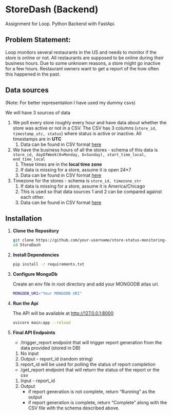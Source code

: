 # StoreDash (Backend)
Assignment for Loop. Python Backend with FastApi.
## Problem Statement:
Loop monitors several restaurants in the US and needs to monitor if the store is online or not. All restaurants are supposed to be online during their business hours. Due to some unknown reasons, a store might go inactive for a few hours. Restaurant owners want to get a report of the how often this happened in the past.  

## Data sources

(Note: For better representation I have used my dummy csvs)

We will have 3 sources of data 

1. We poll every store roughly every hour and have data about whether the store was active or not in a CSV.  The CSV has 3 columns (`store_id, timestamp_utc, status`) where status is active or inactive.  All timestamps are in **UTC**
    1. Data can be found in CSV format [here](https://github.com/Souvik3469/loop/blob/main/data/store_status.csv)
2. We have the business hours of all the stores - schema of this data is `store_id, dayOfWeek(0=Monday, 6=Sunday), start_time_local, end_time_local`
    1. These times are in the **local time zone**
    2. If data is missing for a store, assume it is open 24*7
    3. Data can be found in CSV format [here](https://github.com/Souvik3469/loop/blob/main/data/business_hours.csv)
3. Timezone for the stores - schema is `store_id, timezone_str` 
    1. If data is missing for a store, assume it is America/Chicago
    2. This is used so that data sources 1 and 2 can be compared against each other. 
    3. Data can be found in CSV format [here](https://github.com/Souvik3469/loop/blob/main/data/store_timezones.csv)
   
## Installation

1. **Clone the Repository**

   ```bash
   git clone https://github.com/your-username/store-status-monitoring-api.git
   cd StoreDash

2. **Install Dependencies**

   ```bash
   pip install -r requirements.txt
   
3. **Configure MongoDb**

   Create an env file in root directory and add your MONGODB atlas uri.
   ```bash
   MONGODB_URI="Your MONGODB URI"

4. **Run the Api**

   The API will be available at http://127.0.0.1:8000
   ```bash
   uvicorn main:app --reload
5. **Final API Endpoints**


   - /trigger_report endpoint that will trigger report generation from the data provided (stored in DB)
    1. No input 
    2. Output - report_id (random string) 
    3. report_id will be used for polling the status of report completion
  
   - /get_report endpoint that will return the status of the report or the csv
    1. Input - report_id
    2. Output
        - if report generation is not complete, return “Running” as the output
        - if report generation is complete, return “Complete” along with the CSV file with the schema described above.

